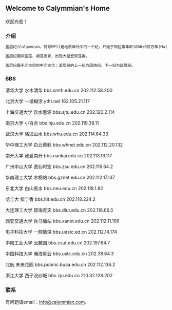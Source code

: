 ## Welcome to Calymmian's Home

欢迎光临！

### 介绍

```markdown
盖层纪(Calymmian，符号MP1)是地质年代中的一个纪，开始于同位素年龄1600±0百万年(Ma)，结束于1400±0Ma。

盖层纪期间蓝藻、褐藻发育，出现大型宏观藻类。

盖层纪属于元古宙的中元古代；盖层纪的上一纪为固结纪，下一纪为延展纪。
```

### BBS

清华大学 水木清华 bbs.smth.edu.cn 202.112.58.200

北京大学 一塌糊涂  ytht.net 162.105.21.117

上海交通大学 饮水思源 bbs.sjtu.edu.cn 202.120.2.114

南京大学 小百合 bbs.nju.edu.cn 202.119.38.11

武汉大学 珞珈山水 bbs.whu.edu.cn 202.114.64.33

华中理工大学 白云黄鹤 bbs.whnet.edu.cn 202.112.20.132

南开大学 我爱南开 bbs.nankai.edu.cn 202.113.16.117

广州中山大学 逸仙时空 bbs.zsu.edu.cn 202.116.64.2

华南理工大学 木棉站 bbs.gznet.edu.cn 202.112.17.137

东北大学 白山黑水 bbs.neu.edu.cn 202.118.1.82

哈工大 紫丁香 bbs.hit.edu.cn 202.118.224.2

大连理工大学 碧海青天 bbs.dlut.edu.cn 202.118.66.5

西安交通大学 兵马俑站 bbs.xanet.edu.cn 202.112.11.199

电子科技大学 一网情深 bbs.uestc.ed.cn 202.112.14.174

中南工业大学 云麓园 bbs.csut.edu.cn 202.197.64.7

中国科技大学 瀚海星云 bbs.ustc.edu.cn 202.38.64.3

北航 未来花园 bbs.pubnic.buaa.edu.cn 202.112.136.2

浙江大学 西子浣纱城 bbs.zju.edu.cn 210.32.128.202

### 联系

有问题请email：info@calymmian.com.
